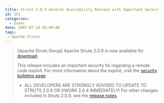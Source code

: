 ```yaml
---
title: Struts 2.0.9 General Availability Release with Important Security Fix
id: 151
categories:
  - Event
date: 2007-07-24 05:00:00
tags:
 - Apache Struts
---
```


> [Apache Struts Group] Apache Struts 2.0.9 is now available for [download](http://struts.apache.org/download.cgi#struts209).
> 
> This release includes an important security fix regarding a remote
> code exploit. For more information about the exploit, visit the
> [security bulletins page](http://struts.apache.org/2.x/docs/s2-001.html).
> 
> *   ALL DEVELOPERS ARE STRONGLY ADVISED TO UPDATE TO STRUTS 2.0.9 OR
> XWORK 2.0.4 IMMEDIATELY!
> For other changes included in Struts 2.0.9, see the [release notes](http://struts.apache.org/2.0.9/docs/release-notes-209.html).